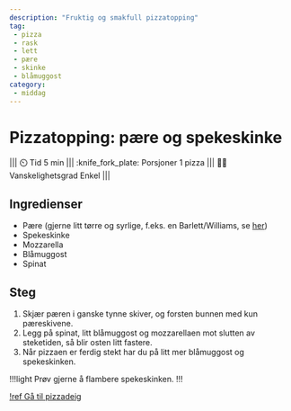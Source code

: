 ```yaml
---
description: "Fruktig og smakfull pizzatopping"
tag:
 - pizza
 - rask
 - lett
 - pære
 - skinke
 - blåmuggost
category:
 - middag
---
```


# Pizzatopping: pære og spekeskinke

||| :timer_clock: Tid
5 min
||| :knife_fork_plate: Porsjoner
1 pizza
||| :cook: Vanskelighetsgrad
Enkel
|||

## Ingredienser

- Pære (gjerne litt tørre og syrlige, f.eks. en Barlett/Williams, se [her](https://www.frukt.no/ravarer/frukt/parer/))
- Spekeskinke
- Mozzarella
- Blåmuggost
- Spinat

## Steg

1. Skjær pæren i ganske tynne skiver, og forsten bunnen med kun pæreskivene.
2. Legg på spinat, litt blåmuggost og mozzarellaen mot slutten av steketiden, så blir osten litt fastere.
3. Når pizzaen er ferdig stekt har du på litt mer blåmuggost og spekeskinken.

!!!light
Prøv gjerne å flambere spekeskinken.
!!!

[!ref Gå til pizzadeig](/hovedretter/pizza-deig.md)
